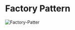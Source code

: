 <h1>Factory Pattern</h1>
<img src="https://upload.wikimedia.org/wikipedia/commons/thumb/1/1e/Fabrikmethode.svg/438px-Fabrikmethode.svg.png" alt="Factory-Patter">
